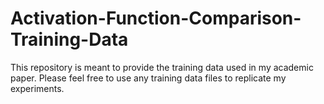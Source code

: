 # Activation-Function-Comparison-Training-Data
This repository is meant to provide the training data used in my academic paper. Please feel free to use any training data files to replicate my experiments.
